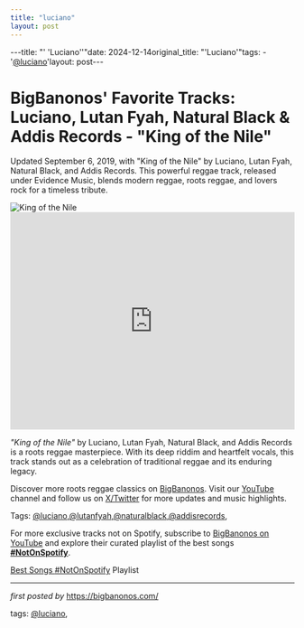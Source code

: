 ```yaml
---
title: "luciano"
layout: post
---
```

---title: "' 'Luciano''"date: 2024-12-14original_title: "'Luciano'"tags:  - '[@luciano](/tags/luciano/)'layout: post---<!-- Post Title --><h1 >BigBanonos' Favorite Tracks: Luciano, Lutan Fyah, Natural Black & Addis Records - "King of the Nile"</h1> <!-- Introductory Text --><p >Updated September 6, 2019, with "King of the Nile" by Luciano, Lutan Fyah, Natural Black, and Addis Records. This powerful reggae track, released under Evidence Music, blends modern reggae, roots reggae, and lovers rock for a timeless tribute.</p> <!-- Featured Image --><div > <img src="https://covers-ng1.hosting-media.net/art/r204/8693.jpg" alt="King of the Nile" /></div> <!-- YouTube Video Embed --><div > <iframe width="100%" height="385" src="https://www.youtube.com/embed/9leHr03zWGk" title="King of the Nile" frameborder="0" allow="accelerometer; autoplay; clipboard-write; encrypted-media; gyroscope; picture-in-picture; web-share" referrerpolicy="strict-origin-when-cross-origin" allowfullscreen></iframe></div> <!-- Song Information --><div > <p><em>"King of the Nile"</em> by Luciano, Lutan Fyah, Natural Black, and Addis Records is a roots reggae masterpiece. With its deep riddim and heartfelt vocals, this track stands out as a celebration of traditional reggae and its enduring legacy.</p></div> <!-- Footer Links --><div > <p>Discover more roots reggae classics on <a href="https://bigbanonos.com/" target="_blank">BigBanonos</a>. Visit our <a href="https://www.youtube.com/[@BigBanonos](/tags/BigBanonos/)" target="_blank">YouTube</a> channel and follow us on <a href="https://x.com/bigbanonos" target="_blank">X/Twitter</a> for more updates and music highlights.</p></div> <!-- Tags --><p >Tags: [@luciano](/tags/luciano/),[@lutanfyah](/tags/lutanfyah/),[@naturalblack](/tags/naturalblack/),[@addisrecords](/tags/addisrecords/),</p><!--Subscribe and Playlist Links--><div>    <p>For more exclusive tracks not on Spotify, subscribe to <a href="https://www.youtube.com/[@BigBanonos](/tags/BigBanonos/)" target="_blank">BigBanonos on YouTube</a> and explore their curated playlist of the best songs <strong>[#NotOnSpotify](/tags/NotOnSpotify/)</strong>.</p>    <p><a href="https://www.youtube.com/playlist?list=PLtuNtuTatqI0kFahUCbtbfenC_ET5O_tr" target="_blank">Best Songs [#NotOnSpotify](/tags/NotOnSpotify/) Playlist<br /></a></p></div><hr /><p><em>first posted by</em> <a href="https://bigbanonos.com/" rel="noopener" target="_new">https://bigbanonos.com/</a></p><p>tags: [@luciano](/tags/luciano/),</p>